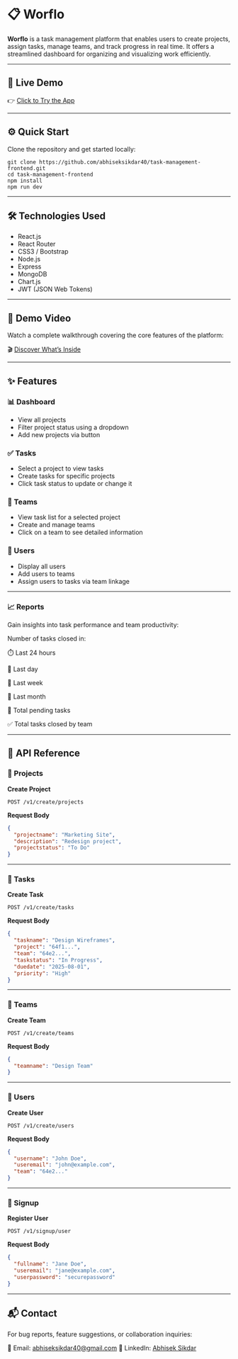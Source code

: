 # 📋 Worflo

**Worflo** is a task management platform that enables users to create projects, assign tasks, manage teams, and track progress in real time. It offers a streamlined dashboard for organizing and visualizing work efficiently.

---

## 🚀 Live Demo

👉 [Click to Try the App](https://task-management-frontend-taupe-eight.vercel.app/)

---

## ⚙️ Quick Start

Clone the repository and get started locally:
```
git clone https://github.com/abhiseksikdar40/task-management-frontend.git
cd task-management-frontend
npm install
npm run dev
````

---

## 🛠️ Technologies Used

* React.js
* React Router
* CSS3 / Bootstrap
* Node.js
* Express
* MongoDB
* Chart.js
* JWT (JSON Web Tokens)

---

## 🎥 Demo Video

Watch a complete walkthrough covering the core features of the platform:

🎬 [Discover What’s Inside](https://drive.google.com/file/d/your-demo-link/view)

---

## ✨ Features

### 📊 Dashboard

* View all projects
* Filter project status using a dropdown
* Add new projects via button

### ✅ Tasks

* Select a project to view tasks
* Create tasks for specific projects
* Click task status to update or change it

### 👥 Teams

* View task list for a selected project
* Create and manage teams
* Click on a team to see detailed information

### 👤 Users

* Display all users
* Add users to teams
* Assign users to tasks via team linkage

---

### 📈 Reports

Gain insights into task performance and team productivity:

Number of tasks closed in:

⏱️ Last 24 hours

📅 Last day

📆 Last week

📅 Last month

🔄 Total pending tasks

✅ Total tasks closed by team

---

## 📱 API Reference

### 🔹 Projects

**Create Project**

```http
POST /v1/create/projects
```

**Request Body**

```json
{
  "projectname": "Marketing Site",
  "description": "Redesign project",
  "projectstatus": "To Do"
}
```

---

### 🔹 Tasks

**Create Task**

```http
POST /v1/create/tasks
```

**Request Body**

```json
{
  "taskname": "Design Wireframes",
  "project": "64f1...",
  "team": "64e2...",
  "taskstatus": "In Progress",
  "duedate": "2025-08-01",
  "priority": "High"
}
```

---

### 🔹 Teams

**Create Team**

```http
POST /v1/create/teams
```

**Request Body**

```json
{
  "teamname": "Design Team"
}
```

---

### 🔹 Users

**Create User**

```http
POST /v1/create/users
```

**Request Body**

```json
{
  "username": "John Doe",
  "useremail": "john@example.com",
  "team": "64e2..."
}
```

---

### 🔹 Signup

**Register User**

```http
POST /v1/signup/user
```

**Request Body**

```json
{
  "fullname": "Jane Doe",
  "useremail": "jane@example.com",
  "userpassword": "securepassword"
}
```

---

## 📬 Contact

For bug reports, feature suggestions, or collaboration inquiries:

📧 Email: abhiseksikdar40@gmail.com
🔗 LinkedIn: [Abhisek Sikdar](https://www.linkedin.com/in/abhisek-sikdar)


